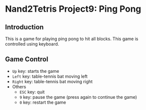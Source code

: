 # Nand2Tetris Project9: Ping Pong

## Introduction

This is a game for playing ping pong to hit all blocks. This game is controlled using keyboard.

## Game Control

- `Up` key: starts the game
- `Left` key: table-tennis bat moving left
- `Right` key: table-tennis bat moving right
- Others
    - `ESC` key: quit
    - `9` key: pause the game (press again to continue the game)
    - `0` key: restart the game
